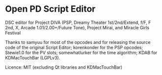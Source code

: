 # Open PD Script Editor

DSC editor for Project DIVA (PSP, Dreamy Theater 1st/2nd/Extend, f/F, F 2nd, X, Arcade 1.01/2.00+/Future Tone), Project Mirai, and Miracle Girls Festival

Thanks to samyuu for most of the opcodes and for releasing the source code of the original Script Editor; korenkonder for the PSP opcodes; Stewie1.0 for the PV slots; somewhatlurker for the time algorithm; KDAB for KDMacTouchBar (LGPLv3).

Licence: MIT (excluding Qt libraries and KDMacTouchBar)
